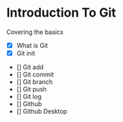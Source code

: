 # Introduction To Git
Covering the basics

- [x] What is Git
- [x] Git init
- [] Git add
- [] Git commit
- [] Git branch
- [] Git push
- [] Git log
- [] Github
- [] Github Desktop
